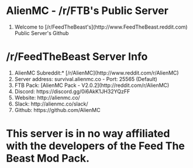 <h1>AlienMC - /r/FTB's Public Server</h1>
<ol>
  <li>Welcome to [/r/FeedTheBeast's](http://www.FeedTheBeast.reddit.com) Public Server's Github</li>
</ol>
<h1>/r/FeedTheBeast Server Info</h1>
<ol>
  <li>AlienMC Subreddit:* [/r/AlienMC](http://www.reddit.com/r/AlienMC)</li>
  <li>Server address: survival.alienmc.co - Port: 25565 (Default)</li>
  <li>FTB Pack: [AlienMC Pack - V2.0.2](http://reddit.com/r/AlienMC)</li>
  <li>Discord: https://discord.gg/0i6AkK1JH32YQzFF</li>
  <li>Website: http://alienmc.co/</li>
  <li>Slack: http://alienmc.co/slack/</li>
  <li>Github: https://github.com/AlienMC</li>
</ol>
<h1>This server is in no way affiliated with the developers of the Feed The Beast Mod Pack.</h1>
